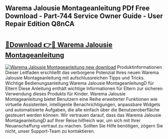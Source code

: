 ## Warema Jalousie Montageanleitung PDf Free Download - Part-744 Service Owner Guide - User Repair Edition Q8nCA

# <h2><a href="http://df747wc.blite.top/?on=Warema+Jalousie+Montageanleitung">🔗Download 👉🔴 Warema Jalousie Montageanleitung</a></h2>

[![Warema Jalousie Montageanleitung new download](https://i.imgur.com/lujVjoI.png)](http://df747wc.blite.top/?on=Warema+Jalousie+Montageanleitung)
Produktinformationen Dieser Leitfaden erschließt das verborgene Potenzial Ihres neuen Warema Jalousie Montageanleitung mit aufschlussreichen Tipps und Tricks. Wichtige Bedienungsanleitung Warema Jalousie MontageanleitungD für Eltern Diese Anleitung enthält wichtige Informationen für Eltern zur sicheren Verwendung dieses Produkts für Kinder. Warema Jalousie Montageanleitung bietet Benutzern eine Reihe erweiterter Funktionen wie virtuelle Assistenten, intelligente Benachrichtigungen, anpassbare Widgets und automatisierte Aufgaben, die alle einfach über die Benutzeroberfläche gesteuert werden können. Wir vertrauen darauf, dass das Warema Jalousie MontageanleitungD auf Ihrer Reise hilfreich war, um sich mit Ihrer Neuanschaffung vertraut zu machen. Sollten Sie Hilfe benötigen, zögern Sie nicht, unser Support-Team zu kontaktieren.
